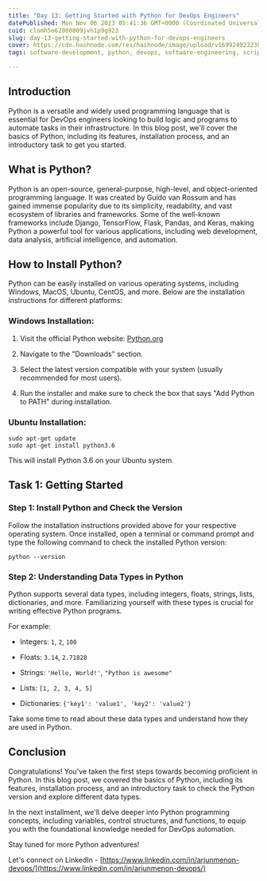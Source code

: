 ```yaml
---
title: "Day 13: Getting Started with Python for DevOps Engineers"
datePublished: Mon Nov 06 2023 05:41:36 GMT+0000 (Coordinated Universal Time)
cuid: clomh5o62000809jvh1p9g923
slug: day-13-getting-started-with-python-for-devops-engineers
cover: https://cdn.hashnode.com/res/hashnode/image/upload/v1699249232304/a7fdf2cc-c4e3-4d2c-afee-0fc6c823e59f.png
tags: software-development, python, devops, software-engineering, scripting

---
```


## Introduction

Python is a versatile and widely used programming language that is essential for DevOps engineers looking to build logic and programs to automate tasks in their infrastructure. In this blog post, we'll cover the basics of Python, including its features, installation process, and an introductory task to get you started.

## What is Python?

Python is an open-source, general-purpose, high-level, and object-oriented programming language. It was created by Guido van Rossum and has gained immense popularity due to its simplicity, readability, and vast ecosystem of libraries and frameworks. Some of the well-known frameworks include Django, TensorFlow, Flask, Pandas, and Keras, making Python a powerful tool for various applications, including web development, data analysis, artificial intelligence, and automation.

## How to Install Python?

Python can be easily installed on various operating systems, including Windows, MacOS, Ubuntu, CentOS, and more. Below are the installation instructions for different platforms:

### Windows Installation:

1. Visit the official Python website: [Python.org](http://Python.org)
    
2. Navigate to the "Downloads" section.
    
3. Select the latest version compatible with your system (usually recommended for most users).
    
4. Run the installer and make sure to check the box that says "Add Python to PATH" during installation.
    

### Ubuntu Installation:

```plaintext
sudo apt-get update
sudo apt-get install python3.6
```

This will install Python 3.6 on your Ubuntu system.

## Task 1: Getting Started

### Step 1: Install Python and Check the Version

Follow the installation instructions provided above for your respective operating system. Once installed, open a terminal or command prompt and type the following command to check the installed Python version:

```plaintext
python --version
```

### Step 2: Understanding Data Types in Python

Python supports several data types, including integers, floats, strings, lists, dictionaries, and more. Familiarizing yourself with these types is crucial for writing effective Python programs.

For example:

* Integers: `1`, `2`, `100`
    
* Floats: `3.14`, `2.71828`
    
* Strings: `'Hello, World!'`, `"Python is awesome"`
    
* Lists: `[1, 2, 3, 4, 5]`
    
* Dictionaries: `{'key1': 'value1', 'key2': 'value2'}`
    

Take some time to read about these data types and understand how they are used in Python.

## Conclusion

Congratulations! You've taken the first steps towards becoming proficient in Python. In this blog post, we covered the basics of Python, including its features, installation process, and an introductory task to check the Python version and explore different data types.

In the next installment, we'll delve deeper into Python programming concepts, including variables, control structures, and functions, to equip you with the foundational knowledge needed for DevOps automation.

Stay tuned for more Python adventures!

Let's connect on LinkedIn - [https://www.linkedin.com/in/arjunmenon-devops/](https://www.linkedin.com/in/arjunmenon-devops/)